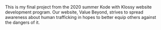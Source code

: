 This is my final project from the 2020 summer Kode with Klossy website development program. Our website, Value Beyond, strives to spread awareness about human trafficking in hopes to better equip others against the dangers of it. 
